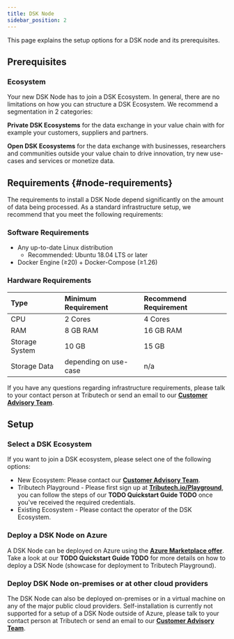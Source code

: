 ```yaml
---
title: DSK Node
sidebar_position: 2
---
```


This page explains the setup options for a DSK node and its prerequisites.

## Prerequisites

### Ecosystem

Your new DSK Node has to join a DSK Ecosystem. In general, there are no limitations on how you can structure a DSK Ecosystem. We recommend a segmentation in 2 categories:

**Private DSK Ecosystems** for the data exchange in your value chain with for example your customers, suppliers and partners.

**Open DSK Ecosystems** for the data exchange with businesses, researchers and communities outside your value chain to drive innovation, try new use-cases and services or monetize data.

## Requirements {#node-requirements}

The requirements to install a DSK Node depend significantly on the amount of data being processed. As a standard infrastructure setup, we recommend that you meet the following requirements:

### Software Requirements

- Any up-to-date Linux distribution
  - Recommended: Ubuntu 18.04 LTS or later
- Docker Engine (≥20) + Docker-Compose (≥1.26)

### Hardware Requirements

| Type           | Minimum Requirement   | Recommend Requirement |
| :------------- | :-------------------- | :-------------------- |
| CPU            | 2 Cores               | 4 Cores               |
| RAM            | 8 GB RAM              | 16 GB RAM             |
| Storage System | 10 GB                 | 15 GB                 |
| Storage Data   | depending on use-case | n/a                   |

If you have any questions regarding infrastructure requirements, please talk to your contact person at Tributech or send an email to our [**Customer Advisory Team**](mailto:customer-advisory@tributech.io).

## Setup

### Select a DSK Ecosystem

If you want to join a DSK ecosystem, please select one of the following options:

- New Ecosystem: Please contact our [**Customer Advisory Team**](mailto:customer-advisory@tributech.io).
- Tributech Playground - Please first sign up at [**Tributech.io/Playground**](https://tributech.io/playground), you can follow the steps of our **TODO Quickstart Guide TODO** once you've received the required credentials.
- Existing Ecosystem - Please contact the operator of the DSK Ecosystem.

### Deploy a DSK Node on Azure

A DSK Node can be deployed on Azure using the <a href="https://azuremarketplace.microsoft.com/en-us/marketplace/apps/tributechsolutionsgmbh1582568815297.8aa9010b-3dd5-43e0-a4b6-53e2ea552e4a?tab=Overview" target="_blank">**Azure Marketplace offer**</a>. Take a look at our **TODO Quickstart Guide TODO** for more details on how to deploy a DSK Node (showcase for deployment to Tributech Playground).

### Deploy DSK Node on-premises or at other cloud providers

The DSK Node can also be deployed on-premises or in a virtual machine on any of the major public cloud providers.
Self-installation is currently not supported for a setup of a DSK Node outside of Azure, please talk to your contact person at Tributech or send an email to our [**Customer Advisory Team**](mailto:customer-advisory@tributech.io).
